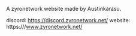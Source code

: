 A zyronetwork website made by Austinkarasu. 

discord:  https://discord.zyronetwork.net/
website: https:///www.zyronetwork.net/
